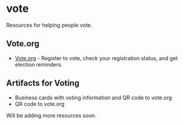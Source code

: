# vote

Resources for helping people vote. 

## Vote.org

- [Vote.org](https://www.vote.org/) - Register to vote, check your registration status, and get election reminders.

## Artifacts for Voting

* Business cards with voting information and QR code to vote.org
* QR code to vote.org

Will be adding more resources soon.
